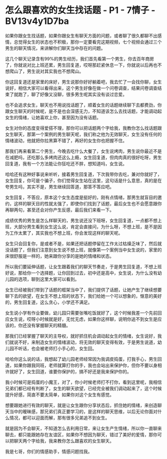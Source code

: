 # 怎么跟喜欢的女生找话题 - P1 - 7情子 - BV13v4y1D7ba

如果你跟女生找话题，如果你跟女生有聊天方面的问题，或者聊了很久都聊不出感情，总觉得女生的状态也不积极，那你一定要看完这期视频，七个视频会通过三个男生的聊天情况，来讲解你们聊天当中存在的问题。

这几个聊天记录含有99%的男生经历，我们首先看第一个男生，你去百年商房了，你就说对比上班还累，男生回复道，哎呀那赶紧休息一下，你就说以后再也不想爬山了，男生说对其实我也不想爬山。

你这回复道还是家里的床好，男生说那你好好躺着吧，我去忙了一会找你聊，女生说好，相信大家可以看得出来，这个男生好像在做一个问卷调查，结果问卷调查结束了就跑了，聊了好像又没聊，很多男生呢其实没有谈过恋爱。

也不会追求女生，聊天也不用说找话题了，顺着女生的话题继续聊下去都费劲，你跟女生聊天的时候呢，是不是也会深感无力，不知道该怎么去找话题，才能调动起女生的情绪，让她喜欢上你，甚至因为没有话题。

女生对你的态度变得爱搭不理，那你可以把话题两个字给我，我教你怎么找话题跟女生聊天，那第一个案例的男生聊天呢，我们称之他为无效聊天，女生没有任何的情绪波动，他就把你拉黑算不错了，再好的女生你也把握不住。

那我们再来看第二个男生，今晚去吃什么大餐了，女生说烤肉，男生说你最近不是在减肥吗，还吃那么多烤肉还这么上瘾，女生回复道，但肉肉真的很好吃呀，男生回复道，我有一个方法能让你狂吃还不胖，想知道吗，女生说。

哈哈还有这种好事说来听听，接着男生回复道，下次我带你去吃，兼对你就好了，女生回复，你可是个骗子，你们觉得女生站在这里，这句话是什么意思，真的是在夸男生吗，其实不是，男生继续回答道，那答不答应吧。

女生回复，不答应，原本这个女生态度是挺好的，刚有点情绪，那男生就盲目的邀约，这样的聊天目的性就太强了，即使你们找到了话题，最后女生也不会愿意跟你再聊两句，甚至还会对你产生反感，最后我们来看一下。

成绩优秀的男生是怎么样聊天的，男生说还没下班呀，女生回复道，一点都不想上班，大部分男生看到女生这么说，肯定会直接问，为什么呀，不想上班，是不是因为工作太累了，其实我也不想上班，你会发现这样的聊天呢。

女生只会回复你，是或者不是，如果还把话题停留在工作太过枯燥乏味了，然后就没话题了，但我们注意到女生说不想上班，就像第一个案例当中女生说的，家里的床很舒服是一样的，她来跟你分享的是她的情绪和状态。

所以我们要延伸话题，让女生跟着我们的聊天节奏走，于是男生回复道，不想上班好说，那给你一个选择题，让你回到过去，初中还是高中，女生说，为什么没有幼儿园的选项，聊到这里大家可以看到。

女生已经被我们带到了话题的框架当中了，我们提供了话题，让她产生了继续想要聊下去的欲望，在女生不想上班的状态下，我们给她一个可以想象的，惬意的美好的，男生回复道，这么贪心，小学还不满足。

女生说小学有作业要做，幼儿园只需要张嘴吃饭就好了，这个时候我差一个先前回应女生说，哎呀小时候就是好，无忧无虑，如果你这样聊，说明你追不到女生是应该的，你还没有掌握聊天的精髓。

那我们已经掌握了聊天的主导权，就好抓住机会调动起女生的情绪，女生说好，我们就说不好，来制造女生的情绪波动，将无效的聊天变得有效，于是男生说道，幼儿园不听话，也会被老师打小手心的，女生回。

哈哈你这么说的话，我想起了幼儿园老师经常因为我调皮捣蛋，打我手心，男生回道，如果你跟我同班，老师就算打你的手，我也会站出来保护你，但你不要以身相许就好了，女生回道，谁要你保护的，搞不好还是我来保护你的。

我小时候可是捣蛋的小魔王，对了，你小时候老师打不打你，看到这里呢，我相信兄弟们都已经有判断了，女生的聊天欲望，已经完全被我们调动起来了，这个时候提升好感，简直不要太简单，如果你对这个女生有感觉。

想要跟她进行有效的聊天，就是让女生跟你分享状态后，抓住她的情绪，来创造聊天当中的暧昧感，那兄弟们真正要学习的，是这样的聊天思维，以后无论你面对什么情况，都可以迎面而解，那有很多兄弟追不到女生。

就是因为不会聊天，不知道怎么去利用日常，来让女生产生情绪，所以你一直聊来聊去，都只能跟她存在友谊区，如果你不想因为聊天，错过了美好的爱情，那你可以把聊天两个字给我，我来教你怎么跟喜欢的女生聊天。

我是七哥，你们的情感助手，情感问题找我。